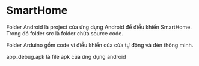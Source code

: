 # SmartHome

Folder Android là project của ứng dụng Android để điều khiển SmartHome. Trong đó folder src là folder chứa source code.

Folder Arduino gồm code vi điều khiển của cửa tự động và đèn thông minh.

app_debug.apk là file apk của ứng dụng android
